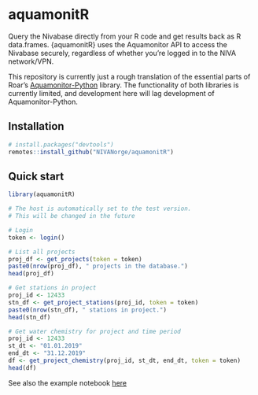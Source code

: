 aquamonitR
================

Query the Nivabase directly from your R code and get results back as R
data.frames. {aquamonitR} uses the Aquamonitor API to access the
Nivabase securely, regardless of whether you’re logged in to the NIVA
network/VPN.

This repository is currently just a rough translation of the essential
parts of Roar’s
[Aquamonitor-Python](https://github.com/NIVANorge/Aquamonitor-Python)
library. The functionality of both libraries is currently limited, and
development here will lag development of Aquamonitor-Python.

## Installation

``` r
# install.packages("devtools")
remotes::install_github("NIVANorge/aquamonitR")
```

## Quick start

```r
library(aquamonitR)

# The host is automatically set to the test version.
# This will be changed in the future

# Login
token <- login()

# List all projects
proj_df <- get_projects(token = token)
paste0(nrow(proj_df), " projects in the database.")
head(proj_df)

# Get stations in project
proj_id <- 12433
stn_df <- get_project_stations(proj_id, token = token)
paste0(nrow(stn_df), " stations in project.")
head(stn_df)

# Get water chemistry for project and time period
proj_id <- 12433
st_dt <- "01.01.2019"
end_dt <- "31.12.2019"
df <- get_project_chemistry(proj_id, st_dt, end_dt, token = token)
head(df)
```

See also the example notebook
[here](https://nbviewer.jupyter.org/github/NIVANorge/aquamonitR/blob/main/examples/query_chem.ipynb)
